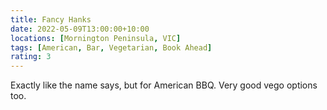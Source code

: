 ```yaml
---
title: Fancy Hanks
date: 2022-05-09T13:00:00+10:00
locations: [Mornington Peninsula, VIC]
tags: [American, Bar, Vegetarian, Book Ahead]
rating: 3
---
```


Exactly like the name says, but for American BBQ. Very good vego options too.